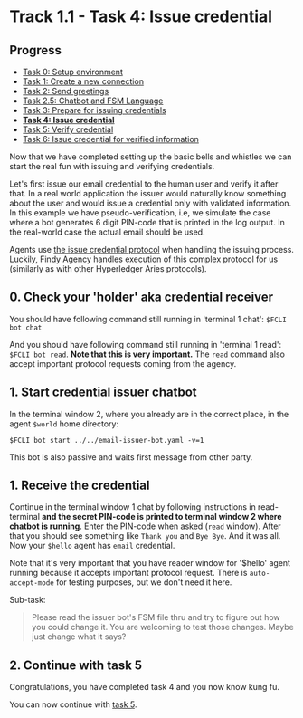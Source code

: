 # Track 1.1 - Task 4: Issue credential

## Progress

* [Task 0: Setup environment](../README.md)
* [Task 1: Create a new connection](../task1/README.md)
* [Task 2: Send greetings](../task2/README.md)
* [Task 2.5: Chatbot and FSM Language](../task2.5/README.md)
* [Task 3: Prepare for issuing credentials](../task3/README.md)
* [**Task 4: Issue credential**](../task4/README.md)
* [Task 5: Verify credential](../task5/README.md)
* [Task 6: Issue credential for verified information](../task6/README.md)

Now that we have completed setting up the basic bells and whistles we can start
the real fun with issuing and verifying credentials.

Let's first issue our email credential to the human user and verify it after
that. In a real world application the issuer would naturally know something
about the user and would issue a credential only with validated information.
In this example we have pseudo-verification, i.e, we simulate the case where a
bot generates 6 digit PIN-code that is printed in the log output. In the
real-world case the actual email should be used.

Agents use [the issue credential
protocol](https://github.com/hyperledger/aries-rfcs/blob/main/features/0036-issue-credential/README.md)
when handling the issuing process. Luckily, Findy Agency handles execution of
this complex protocol for us (similarly as with other Hyperledger Aries
protocols).

## 0. Check your 'holder' aka credential receiver

You should have following command still running in 'terminal 1 chat':
`$FCLI bot chat`

And you should have following command still running in 'terminal 1 read':
`$FCLI bot read`.  **Note that this is very important.** The `read` command also
accept important protocol requests coming from the agency.

## 1. Start credential issuer chatbot

In the terminal window 2, where you already are in the correct place, in the
agent `$world` home directory:
```shell
$FCLI bot start ../../email-issuer-bot.yaml -v=1
```
This bot is also passive and waits first message from other party.

## 1. Receive the credential

Continue in the terminal window 1 chat by following instructions in
read-terminal **and the secret PIN-code is printed to terminal window 2 where
chatbot is running**. Enter the PIN-code when asked (`read` window). After that
you should see something like `Thank you` and `Bye Bye`. And it was all. Now
your `$hello` agent has `email` credential.

Note that it's very important that you have reader window for '$hello' agent
running because it accepts important protocol request. There is
`auto-accept-mode` for testing purposes, but we don't need it here.

Sub-task:
> Please read the issuer bot's FSM file thru and try to figure out how you
> could change it. You are welcoming to test those changes. Maybe just change
> what it says?

## 2. Continue with task 5

Congratulations, you have completed task 4 and you now know kung fu.

You can now continue with [task 5](../task5/README.md).

